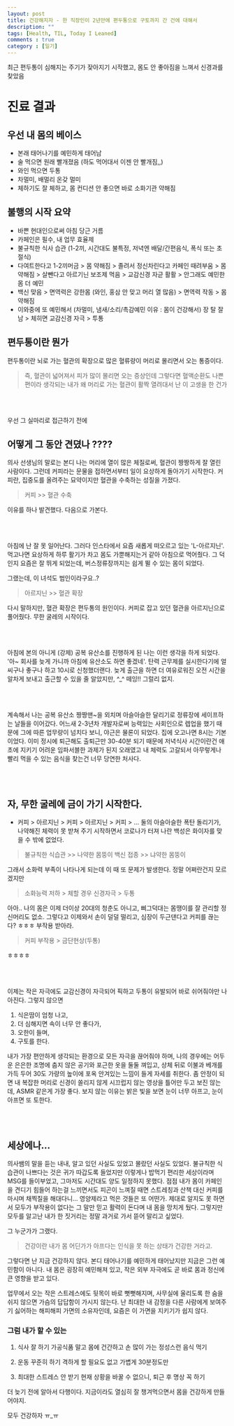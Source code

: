 ```yaml
---
layout: post
title: 건강해지자 - 한 직장인이 2년만에 편두통으로 구토까지 간 건에 대해서
description: ""
tags: [Health, TIL, Today I Leaned]
comments : true
category : [일기]
---
```


최근 편두통이 심해지는 주기가 잦아지기 시작했고, 몸도 안 좋아짐을 느껴서 신경과를 찾았음

# 진료 결과

## 우선 내 몸의 베이스
* 본래 태어나기를 예민하게 태어남
* 술 먹으면 원래 빨개졌음 (하도 먹어대서 이젠 안 빨개짐,,)
* 와인 먹으면 두통
* 차멀미, 배멀리 온갖 멀미
* 체하기도 잘 체하고, 몸 컨디션 안 좋으면 바로 소화기관 약해짐

## 불행의 시작 요약
* 바쁜 현대인으로써 아침 당근 거름
* 카페인은 필수, 내 업무 효율제
* 불규칙한 식사 습관 (1-2끼, 시간대도 불특정, 저녁엔 배달/간편음식, 폭식 또는 초절식)
* 다여트한다고 1-2끼머금 > 몸 약해짐 > 졸려서 정신차린다고 카페인 때려부움 > 몸약해짐 > 살뺀다고 아르기닌 보조제 먹음 > 교감신경 자귿 활활 > 안그래도 예민한 몸 더 예민 
* 백신 맞음 > 면역력은 강한몸 (와인, 홍삼 안 맞고 머리 열 많음) > 면역력 작동 > 몸약해짐
* 이와중에 또 예민해서 (차멀미, 냄새/소리/촉감예민 이유 : 몸이 건강해서) 장 탈 잘남 > 체히면 교감신경 자극 > 투통


## 편두통이란 뭔가
편두통이란 뇌로 가는 혈관의 확장으로 많은 혈류량이 머리로 몰리면서 오는 통증이다.

>즉, 혈관이 넓어져서 피가 많이 몰리면 오는 증상인데 그렇다면 혈액순환도 나쁜 편이라 생각되는 내가 왜 머리로 가는 혈관이 활짝 열려대서 난 이 고생을 한 건가

<br/>
<br/>

우선 그 실마리로 접근하기 전에 

## 어떻게 그 동안 견뎠나 ????
의사 선생님의 말로는 본디 나는 머리에 열이 많은 체질로써, 혈관이 짱짱하게 잘 열린 사람이다. 그런데 커피라는 문물을 접하면서부터 일이 요상하게 돌아가기 시작한다. 커피란, 집중도를 올려주는 묘약이지만 혈관을 수축하는 성질을 가졌다.

> 커피 >> 혈관 수축

이유를 하나 발견했다. 다음으로 가본다.

<br/>
<br/>

아침에 난 잘 못 일어난다. 그러다 인스타에서 요즘 새롭게 떠오르고 있는 'L-아르지닌'. 먹고나면 요상하게 하루 활기가 차고 몸도 가뿐해지는거 같아 아침으로 먹어줬다. 그 덕인지 요즘은 잘 뛰게 되었는데, 버스정류장까지는 쉽게 뛸 수 있는 몸이 되었다. 

그랬는데, 이 녀석도 범인이라구요..?

> 아르지닌 >> 혈관 확장

다시 말하지만, 혈관 확장은 편두통의 원인이다. 커피로 잡고 있던 혈관을 아르지닌으로 풀어줬다. 무한 굴레의 시작이다.


<br/>
<br/>

아침에 본의 아니게 (강제) 공복 유산소를 진행하게 된 나는 이런 생각을 하게 되었다. '아~ 회사를 늦게 가니까 아침에 유산소도 하면 좋겠네'. 탄력 근무제를 실시한다기에 얼씨구나 좋구나 하고 10시로 신청했더랜다. 늦게 출근을 하면 더 여유로워진 오전 시간을 알차게 보내고 출근할 수 있을 줄 알았지만, ^_^ 떼잉!! 그럴리 없지.

<br/>
<br/>

계속해서 나는 공복 유산소 짱짱맨~을 외치며 아슬아슬한 달리기로 정류장에 세이프하는 날들을 이어갔다. 어느새 2-3년차 개발자로써 능력있는 사회인으로 렙업을 했기 때문에 그에 따른 업무량이 넘치다 보니, 야근은 물론이 되었다. 집에 오고나면 8시는 기본이었다. 이미 정시에 퇴근해도 출퇴근만 30-40분 되기 때문에 저녁식사 시간이란건 애초에 지키기 어려운 임파서블한 과제가 된지 오래였고 내 체력도 고갈되서 아무렇게나 빨리 먹을 수 있는 음식을 찾는건 너무 당연한 처사다.


<br/>
<br/>

## 자, 무한 굴레에 금이 가기 시작한다.


- 커피 > 아르지닌 > 커피 > 아르지닌 > 커피 > ...
둘의 아슬아슬한 폭탄 돌리기가, 나약해진 체력이 못 받쳐 주기 시작하면서 코로나가 터져 나란 백성은 화이자를 맞을 수 밖에 없었다.

> 불규칙한 식습관 >> 나약한 몸뚱이
> 백신 접종 >> 냐약한 몸뚱이

그래서 소화력 부족이 나타나게 되는데 이 때 또 문제가 발생한다. 정말 어쩌란건지 모르겠지만

> 소화능력 저하 > 체할 경우 신경자극 > 두통


아아.. 나의 몸은 이제 더이상 20대의 청춘도 아니고, 삐그덕대는 몸땡이를 잘 관리할 정신머리도 없소. 그렇다고 이제와서 손이 덜덜 떨리고, 심장이 두근댄다고 커피를 끊는다? ㅎㅎㅎ 부작용 받아라.

> 커피 부작용 > 금단현상(두통)

ㅎㅎㅎㅎ

<br/>
<br/>

이제는 작은 자극에도 교감신경이 자극되어 픽하고 두통이 유발되어 바로 쉬어줘야만 나아진다. 그렇지 않으면 

1. 식은땀이 엄청 나고, 
2. 더 심해지면 속이 너무 안 좋다가,
3. 오한이 들며,
4. 구토를 한다.

내가 가장 편안하게 생각되는 환경으로 모든 자극을 끊어줘야 하며, 나의 경우에는 어두운 은은한 조명에 춥지 않은 공기와 포근한 옷을 둘둘 껴입고, 상체 뒤로 이불과 베개를 가득 두어 30도 가량의 높이에 포옥 안겨있는 느낌이 들게 자세를 취한다. 좀 안정이 되면 내 복잡한 머리로 신경이 쏠리지 않게 시끄럽지 않는 영상을 틀어만 두고 보진 않는데, ASMR 같은게 가장 좋다. 보지 않는 이유는 밝은 빛을 보면 눈이 너무 아프고, 눈이 아프면 또 토한다.

<br/>
<br/>

## 세상에나...

의사쌤의 말을 듣는 내내, 알고 있던 사실도 있었고 몰랐던 사실도 있었다. 불규칙한 식습관이 나쁘다는 것은 귀가 따갑도록 들었지만 이렇게나 밥먹기 편리한 세상이라며 MSG를 들이부었고, 그마저도 시간대도 양도 일정하지 못했다. 점점 내가 몸이 카페인을 견디기 힘들어 하는걸 느끼면서도 피곤이 느껴질 때면 스트레칭과 산책 대신 커피를 마시며 채찍질을 해대다니... 영양제라고 먹은 것들은 또 어떤가. 제대로 알지도 못 하면서 모두가 부작용이 없다는 그 말만 믿고 활력이 돈다며 내 몸을 망치게 뒀다. 그렇지만 모두를 알고난 내가 한 짓거리는 정말 과거로 가서 뜯어 말리고 싶었다. 
 

그 누군가가 그랬다.

> 건강이란 내가 몸 어딘가가 아프다는 인식을 못 하는 상태가 건강한 거라고.


그렇다면 난 지금 건강하지 않다.
본디 태어나기를 예민하게 태어났지만 지금은 그런 예민함이 아니다.
내 몸은 굉장히 예민해져 있고, 작은 외부 자극에도 곧 바로 몸과 정신에 큰 영향을 받고 있다.

업무에서 오는 작은 스트레스에도 뒷목이 바로 뻣뻣해지며, 사무실에 울리도록 한 숨을 쉬지 않으면 가슴의 답답함이 가시지 않는다. 난 최대한 내 감정을 다른 사람에게 보여주기 싫어하는 해피해피 가면의 소유자인데, 요즘은 이 가면을 지키기가 쉽지 않다.


### 그럼 내가 할 수 있는 


1. 식사 잘 하기
 가공식품 말고 몸에 건간하고 손 많이 가는 정성스런 음식 먹기

2. 운동 꾸준히 하기
 격하게 할 필요도 없고 가볍게 30분정도만

3. 최대한 스트레스 안 받기
 현재 상황을 바꿀 수 없으니, 퇴근 후 명상 꼭 하기

더 늦기 전에 알아서 다행이다. 지금이라도 열심히 잘 챙겨먹으면서 몸을 건강하게 만들어야지.

모두 건강하자 ㅠ_ㅠ